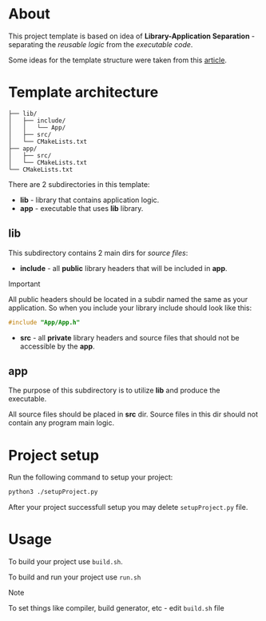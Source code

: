 # About

This project template is based on idea of **Library-Application Separation** - separating the _reusable logic_ from the _executable code_.

Some ideas for the template structure were taken from this [article](https://medium.com/heuristics/c-application-development-part-1-project-structure-454b00f9eddc).

# Template architecture

```
├── lib/
│   ├── include/
│   │   └── App/
│   ├── src/
│   └── CMakeLists.txt
├── app/
│   ├── src/
│   └── CMakeLists.txt
└── CMakeLists.txt
```

There are 2 subdirectories in this template:

- **lib** - library that contains application logic.
- **app** - executable that uses **lib** library.

## lib

This subdirectory contains 2 main dirs for _source files_:

- **include** - all **public** library headers that will be included in **app**.

> [!IMPORTANT]
> All public headers should be located in a subdir named the same as your application. So when you include your library include should look like this:
>
> ```cpp
> #include "App/App.h"
> ```

- **src** - all **private** library headers and source files that should not be accessible by the **app**.

## app

The purpose of this subdirectory is to utilize **lib** and produce the executable.

All source files should be placed in **src** dir. Source files in this dir should not contain any program main logic.

# Project setup

Run the following command to setup your project:

```bash
python3 ./setupProject.py
```

After your project successfull setup you may delete `setupProject.py` file.

# Usage

To build your project use `build.sh`.

To build and run your project use `run.sh`

> [!NOTE]
> To set things like compiler, build generator, etc - edit `build.sh` file
